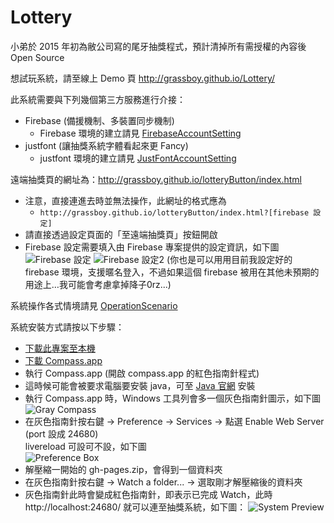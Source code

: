 # Lottery
小弟於 2015 年初為敝公司寫的尾牙抽獎程式，預計清掉所有需授權的內容後 Open Source

想試玩系統，請至線上 Demo 頁 http://grassboy.github.io/Lottery/

此系統需要與下列幾個第三方服務進行介接：

 * Firebase (備援機制、多裝置同步機制)
   * Firebase 環境的建立請見 [FirebaseAccountSetting](https://github.com/Grassboy/Lottery/wiki/FirebaseAccountSetting)
 * justfont (讓抽獎系統字體看起來更 Fancy)
   * justfont 環境的建立請見 [JustFontAccountSetting](https://github.com/Grassboy/Lottery/wiki/JustFontAccountSetting)

遠端抽獎頁的網址為：http://grassboy.github.io/lotteryButton/index.html
 * 注意，直接連進去時並無法操作，此網址的格式應為 
   * `http://grassboy.github.io/lotteryButton/index.html?[firebase 設定]`
 * 請直接透過設定頁面的「至遠端抽獎頁」按鈕開啟
 * Firebase 設定需要填入由 Firebase 專案提供的設定資訊，如下圖
  ![Firebase 設定](http://i.imgur.com/8IqKImj.png)
  ![Firebase 設定2](http://i.imgur.com/vriDjyz.png)
  (你也是可以用用目前我設定好的 firebase 環境，支援暱名登入，不過如果這個 firebase 被用在其他未預期的用途上…我可能會考慮拿掉降子0rz...)

系統操作各式情境請見 [OperationScenario](https://github.com/Grassboy/Lottery/wiki/OperationScenario)

系統安裝方式請按以下步驟：

 * [下載此專案至本機](https://github.com/Grassboy/Lottery/archive/gh-pages.zip)
 * [下載 Compass.app](https://github.com/KKBOX/compassapp/releases)
 * 執行 Compass.app (開啟 compass.app 的紅色指南針程式)
 * 這時候可能會被要求電腦要安裝 java，可至 [Java 官網](https://java.com/zh_TW/download/) 安裝
 * 執行 Compass.app 時，Windows 工具列會多一個灰色指南針圖示，如下圖   
   ![Gray Compass](http://i.imgur.com/RC7YGLX.png)
 * 在灰色指南針按右鍵 → Preference → Services → 點選 Enable Web Server (port 設成 24680)   
   livereload 可設可不設，如下圖   
   ![Preference Box](http://i.imgur.com/fJpakOz.png)
 * 解壓縮一開始的 gh-pages.zip，會得到一個資料夾
 * 在灰色指南針按右鍵 → Watch a folder... → 選取剛才解壓縮後的資料夾
 * 灰色指南針此時會變成紅色指南針，即表示已完成 Watch，此時 http://localhost:24680/ 就可以連至抽獎系統，如下圖：
   ![System Preview](http://i.imgur.com/IzgDZjq.png)

